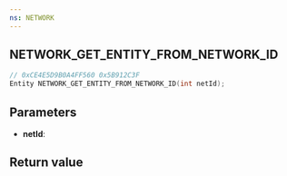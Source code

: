 ```yaml
---
ns: NETWORK
---
```

## NETWORK_GET_ENTITY_FROM_NETWORK_ID

```c
// 0xCE4E5D9B0A4FF560 0x5B912C3F
Entity NETWORK_GET_ENTITY_FROM_NETWORK_ID(int netId);
```


## Parameters
* **netId**: 

## Return value
